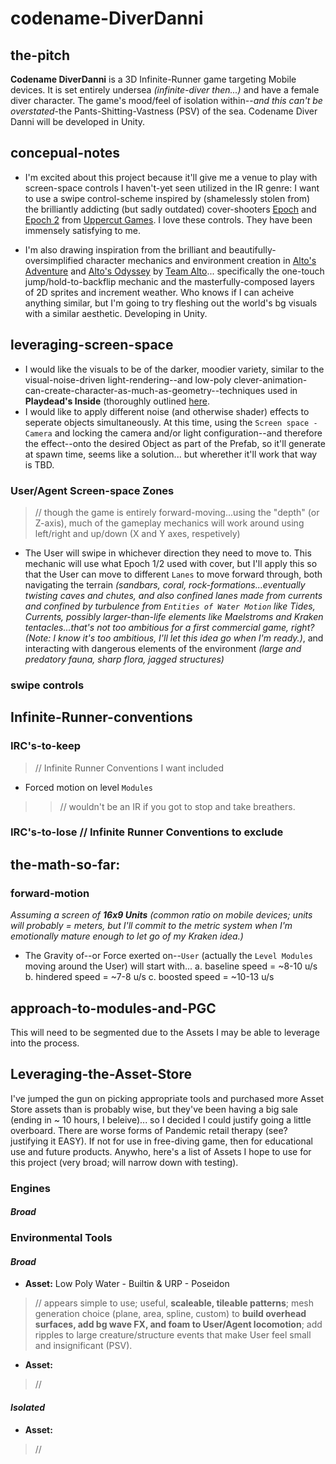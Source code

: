 # codename-DiverDanni

## the-pitch
**Codename DiverDanni** is a 3D Infinite-Runner game targeting Mobile devices.
It is set entirely undersea *(infinite-diver then...)* and have a female diver character. The game's mood/feel of isolation within--*and this can't be overstated*-the Pants-Shitting-Vastness (PSV) of the sea. Codename Diver Danni will be developed in Unity.

## concepual-notes
* I'm excited about this project because it'll give me a venue to play with screen-space controls I haven't-yet seen utilized in the IR genre: I want to use a swipe control-scheme inspired by (shamelessly stolen from) the brilliantly addicting (but sadly outdated) cover-shooters [Epoch](https://www.youtube.com/watch?v=nt3vcJmilqU) and [Epoch 2](https://www.youtube.com/watch?v=xkD57QHmTTE) from [Uppercut Games](https://www.uppercut-games.com/). I love these controls. They have been immensely satisfying to me.

* I'm also drawing inspiration from the brilliant and beautifully-oversimplified character mechanics and environment creation in [Alto's Adventure](http://altosadventure.com/) and [Alto's Odyssey](http://www.altosodyssey.com/) by [Team Alto](http://www.altosadventure.com/team/)... specifically the one-touch jump/hold-to-backflip mechanic and the masterfully-composed layers of 2D sprites and increment weather. Who knows if I can acheive anything similar, but I'm going to try fleshing out the world's bg visuals with a similar aesthetic.
  Developing in Unity.

## leveraging-screen-space
* I would like the visuals to be of the darker, moodier variety, similar to the visual-noise-driven light-rendering--and low-poly clever-animation-can-create-character-as-much-as-geometry--techniques used in **Playdead's Inside** (thoroughly outlined [here](https://www.youtube.com/watch?v=RdN06E6Xn9E).
* I would like to apply different noise (and otherwise shader) effects to seperate objects simultaneously. At this time, using the `Screen space - Camera` and locking the camera and/or light configuration--and therefore the effect--onto the desired Object as part of the Prefab, so it'll generate at spawn time, seems like a solution... but wherether it'll work that way is TBD.

### User/Agent Screen-space Zones
> // though the game is entirely forward-moving...using the "depth" (or Z-axis), much of the gameplay mechanics will work around using left/right and up/down (X and Y axes, respetively)
* The User will swipe in whichever direction they need to move to. This mechanic will use what Epoch 1/2 used with cover, but I'll apply this so that the User can move to different `Lanes` to move forward through, both navigating the terrain *(sandbars, coral, rock-formations...eventually twisting caves and chutes, and also confined lanes made from currents and confined by turbulence from `Entities of Water Motion` like Tides, Currents, possibly larger-than-life elements like Maelstroms and Kraken tentacles...that's not too ambitious for a first commercial game, right? (Note: I know it's too ambitious, I'll let this idea go when I'm ready.)*, and interacting with dangerous elements of the environment *(large and predatory fauna, sharp flora, jagged structures)*
> > 
### swipe controls

## Infinite-Runner-conventions
### IRC's-to-keep
> // Infinite Runner Conventions I want included
* Forced motion on level `Modules`
> > // wouldn't be an IR if you got to stop and take breathers.

### IRC's-to-lose // Infinite Runner Conventions to exclude

## the-math-so-far:
### forward-motion
*Assuming a screen of **16x9 Units** (common ratio on mobile devices; units will probably = meters, but I'll commit to the metric system when I'm emotionally mature enough to let go of my Kraken idea.)*
* The Gravity of--or Force exerted on--`User` (actually the `Level Modules` moving around the User) will start with...
  a. baseline speed = ~8-10 u/s
  b. hindered speed = ~7-8 u/s
  c. boosted speed = ~10-13 u/s

## approach-to-modules-and-PGC
This will need to be segmented due to the Assets I may be able to leverage into the process.

## Leveraging-the-Asset-Store
  I've jumped the gun on picking appropriate tools and purchased more Asset Store assets than is probably wise, but they've been having a big sale (ending in ~ 10 hours, I beleive)... so I decided I could justify going a little overboard. There are worse forms of Pandemic retail therapy (see? justifying it EASY).
  If not for use in free-diving game, then for educational use and future products. Anywho, here's a list of Assets I hope to use for this project (very broad; will narrow down with testing).

### Engines
#### *Broad*

### Environmental Tools
#### *Broad*
* **Asset:** Low Poly Water - Builtin & URP - Poseidon 
> // appears simple to use; useful, **scaleable, tileable patterns**; mesh generation choice (plane, area, spline, custom) to **build overhead surfaces, add bg wave FX, and foam to User/Agent locomotion**; add ripples to large creature/structure events that make User feel small and insignificant (PSV).
* **Asset:** 
> // 
#### *Isolated*
* **Asset:** 
> // 
